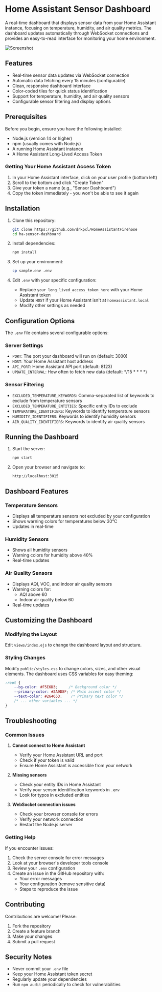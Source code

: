 # Home Assistant Sensor Dashboard

A real-time dashboard that displays sensor data from your Home Assistant instance, focusing on temperature, humidity, and air quality metrics. The dashboard updates automatically through WebSocket connections and provides an easy-to-read interface for monitoring your home environment.


![Screenshot](public/Screenshot-2024-12-09-1-34-26 PM.png)

## Features

- Real-time sensor data updates via WebSocket connection
- Automatic data fetching every 15 minutes (configurable)
- Clean, responsive dashboard interface
- Color-coded tiles for quick status identification
- Support for temperature, humidity, and air quality sensors
- Configurable sensor filtering and display options

## Prerequisites

Before you begin, ensure you have the following installed:
- Node.js (version 14 or higher)
- npm (usually comes with Node.js)
- A running Home Assistant instance
- A Home Assistant Long-Lived Access Token

### Getting Your Home Assistant Access Token

1. In your Home Assistant interface, click on your user profile (bottom left)
2. Scroll to the bottom and click "Create Token"
3. Give your token a name (e.g., "Sensor Dashboard")
4. Copy the token immediately - you won't be able to see it again

## Installation

1. Clone this repository:
   ```bash
   git clone https://github.com/drkpxl/HomeAssistantFirehose
   cd ha-sensor-dashboard
   ```

2. Install dependencies:
   ```bash
   npm install
   ```

3. Set up your environment:
   ```bash
   cp sample.env .env
   ```

4. Edit `.env` with your specific configuration:
   - Replace `your_long_lived_access_token_here` with your Home Assistant token
   - Update `HOST` if your Home Assistant isn't at `homeassistant.local`
   - Modify other settings as needed

## Configuration Options

The `.env` file contains several configurable options:

### Server Settings
- `PORT`: The port your dashboard will run on (default: 3000)
- `HOST`: Your Home Assistant host address
- `API_PORT`: Home Assistant API port (default: 8123)
- `UPDATE_INTERVAL`: How often to fetch new data (default: */15 * * * *)

### Sensor Filtering
- `EXCLUDED_TEMPERATURE_KEYWORDS`: Comma-separated list of keywords to exclude from temperature sensors
- `EXCLUDED_TEMPERATURE_ENTITIES`: Specific entity IDs to exclude
- `TEMPERATURE_IDENTIFIERS`: Keywords to identify temperature sensors
- `HUMIDITY_IDENTIFIERS`: Keywords to identify humidity sensors
- `AIR_QUALITY_IDENTIFIERS`: Keywords to identify air quality sensors

## Running the Dashboard

1. Start the server:
   ```bash
   npm start
   ```

2. Open your browser and navigate to:
   ```
   http://localhost:3015
   ```

## Dashboard Features

### Temperature Sensors
- Displays all temperature sensors not excluded by your configuration
- Shows warning colors for temperatures below 30°C
- Updates in real-time

### Humidity Sensors
- Shows all humidity sensors
- Warning colors for humidity above 40%
- Real-time updates

### Air Quality Sensors
- Displays AQI, VOC, and indoor air quality sensors
- Warning colors for:
  - AQI above 60
  - Indoor air quality below 60
- Real-time updates

## Customizing the Dashboard

### Modifying the Layout
Edit `views/index.ejs` to change the dashboard layout and structure.

### Styling Changes
Modify `public/styles.css` to change colors, sizes, and other visual elements. The dashboard uses CSS variables for easy theming:

```css
:root {
    --bg-color: #F5E6D3;     /* Background color */
    --primary-color: #2A9D8F; /* Main accent color */
    --text-color: #264653;    /* Primary text color */
    /* ... other variables ... */
}
```

## Troubleshooting

### Common Issues

1. **Cannot connect to Home Assistant**
   - Verify your Home Assistant URL and port
   - Check if your token is valid
   - Ensure Home Assistant is accessible from your network

2. **Missing sensors**
   - Check your entity IDs in Home Assistant
   - Verify your sensor identification keywords in `.env`
   - Look for typos in excluded entities

3. **WebSocket connection issues**
   - Check your browser console for errors
   - Verify your network connection
   - Restart the Node.js server

### Getting Help

If you encounter issues:
1. Check the server console for error messages
2. Look at your browser's developer tools console
3. Review your `.env` configuration
4. Create an issue in the GitHub repository with:
   - Your error messages
   - Your configuration (remove sensitive data)
   - Steps to reproduce the issue

## Contributing

Contributions are welcome! Please:
1. Fork the repository
2. Create a feature branch
3. Make your changes
4. Submit a pull request

## Security Notes

- Never commit your `.env` file
- Keep your Home Assistant token secret
- Regularly update your dependencies
- Run `npm audit` periodically to check for vulnerabilities

